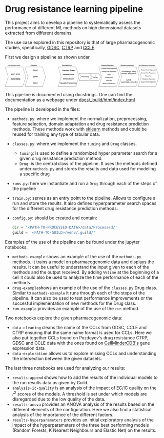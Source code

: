 # Drug resistance learning pipeline

This project aims to develop a pipeline to systematically assess the performance of different ML methods on high dimensional datasets extracted from different domains.

The use case explored in this repository is that of large pharmacogenomic studies, specifically, [GDSC](https://www.cancerrxgene.org/), [CTRP](https://portals.broadinstitute.org/ctrp.v2.1/) and [CCLE](https://portals.broadinstitute.org/ccle).  

First we design a pipeline as shown under

![](graphs/Pipeline.png)

This pipeline is documented using docstrings. One can find the documentation as a webpage under [docs/_build/html/index.html](docs/_build/html/index.html)

The pipeline is developed in the files:

* `methods.py`: where we implement the normalization, preprocessing, feature selection, domain adaptation and drug resistance prediction methods. These methods work with [sklearn](https://scikit-learn.org/stable/) methods and could be reused for training any type of tabular data.
* `classes.py`: where we implement the `tuning` and `Drug` classes.
  * `tuning`: is used to define a randomized hyper parameter search for a given drug resistance prediction method.
  * `Drug`: is the central class of the pipeline. It uses the methods defined under `methods.py` and stores the results and data used for modeling a specific drug

* `runs.py`: here we instantiate and run a `Drug` through each of the steps of the pipeline 

* `train.py`: serves as an entry point to the pipeline. Allows to configure a run and store the results. It also defines hyperparameter search spaces for the different drug resistance prediction methods.

* `config.py`: should be created and contain:

  ```python
  dir = '<PATH-TO-PROCESSED-DATA>/data/Processed/'
  guild = '<PATH-TO-GUILD>/venv/.guild/'
  ```

Examples of the use of the pipeline can be found under the jupyter notebooks:

* `methods-example` shows an example of the use of the `methods.py` methods. It trains a model on pharmacogenomic data and displays the results. It can be useful to understand the input given to each of the methods and the output received. By adding `%%time` at the beginning of a cell it could also be used to analyze the time performance of each of the methods. 
* `drug-example`shows an example of the use of the `classes.py` Drug class. Similar to `methods-example` it runs through each of the steps of the pipeline. It can also be used to test performance improvements or the succesful implementation of new methods for the Drug class.
* `run-example` provides an example of the use of the `run` method. 

Two notebooks explore the given pharmacogenomic data:

* `data-cleaning` cleans the name of the CCLs from GDSC, CCLE and CTRP ensuring that the same name format is used for CCLs. Here we also put together CCLs found on Pozdeyev's drug resistance CTRP, GDSC and CCLE data with the ones found on [CellMinderCDB's](https://discover.nci.nih.gov/cellminercdb/) gene expression data.
* `data-exploration` allows us to explore missing CCLs and understanding the intersection between the given datasets.

The last three notebooks are used for analyzing our results:

* `results-append` shows how to add the results of the individual models to the run results data as given by Guild. 
* `analysis-ic-quality` is an analysis of the impact of EC/IC quality on the $r^2$ scores of the models. A threshold is set under which models are disregarded due to the low quality of the data.
* `results-anova` provides an ANOVA analysis of the results based on the different elements of the configuration. Here we also find a statistical analysis of the importance of the different factors.
* `results-hyperparameters` provides an initial exploratory analysis of the impact of the hyperparameters of the three best performing models (Random Forests, K Nearest Neighbours and Elastic Net) on the results.